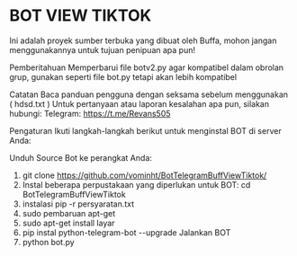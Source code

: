 # BOT VIEW TIKTOK 

Ini adalah proyek sumber terbuka yang dibuat oleh Buffa, mohon jangan menggunakannya untuk tujuan penipuan apa pun!

Pemberitahuan
Memperbarui file botv2.py agar kompatibel dalam obrolan grup, gunakan seperti file bot.py tetapi akan lebih kompatibel

Catatan
Baca panduan pengguna dengan seksama sebelum menggunakan ( hdsd.txt )
Untuk pertanyaan atau laporan kesalahan apa pun, silakan hubungi:
Telegram: https://t.me/Revans505

Pengaturan
Ikuti langkah-langkah berikut untuk menginstal BOT di server Anda:

Unduh Source Bot ke perangkat Anda:
1. git clone https://github.com/vominht/BotTelegramBuffViewTiktok/
2. Instal beberapa perpustakaan yang diperlukan untuk BOT:
cd BotTelegramBuffViewTiktok
3.  instalasi pip -r persyaratan.txt
4. sudo pembaruan apt-get
5. sudo apt-get install layar
6. pip instal python-telegram-bot --upgrade
Jalankan BOT
7. python bot.py
